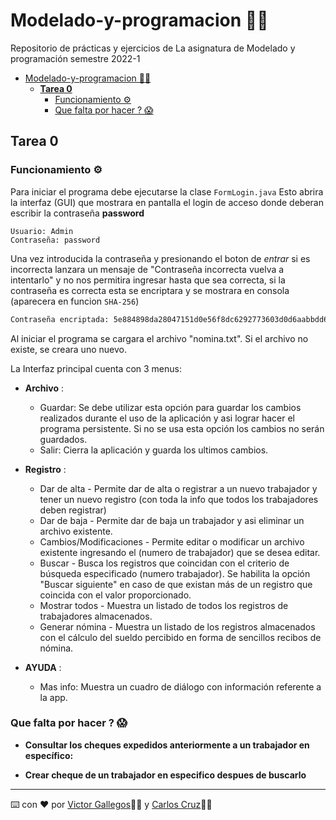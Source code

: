 # Modelado-y-programacion 👨‍💻
Repositorio de prácticas y ejercicios de La asignatura de Modelado y programación semestre 2022-1

- [Modelado-y-programacion 👨‍💻](#modelado-y-programacion-)
  - [**Tarea 0**](#tarea-0)
    - [Funcionamiento ⚙](#funcionamiento-)
    - [Que falta por hacer ? 😱](#que-falta-por-hacer--)

## **Tarea 0**

### Funcionamiento ⚙ 

Para iniciar el programa debe ejecutarse la clase `FormLogin.java` Esto abrira la interfaz (GUI) que mostrara en pantalla el login de acceso donde deberan escribir la contraseña **password** 

```
Usuario: Admin
Contraseña: password
```

Una vez introducida la contraseña y presionando el boton de *entrar* si es incorrecta lanzara un mensaje de "Contraseña incorrecta vuelva a intentarlo" y no nos permitira ingresar hasta que sea correcta, si la contraseña es correcta esta se encriptara y se mostrara en consola (aparecera en funcion `SHA-256`)

```bash
Contraseña encriptada: 5e884898da28047151d0e56f8dc6292773603d0d6aabbdd62a11ef721d1542d8
```

Al iniciar el programa se cargara el archivo "nomina.txt". Si el archivo no existe, se creara uno nuevo.

La Interfaz principal cuenta con 3 menus: 

- **Archivo** :
  - Guardar: Se debe utilizar esta opción para guardar los cambios realizados durante el uso de la aplicación y asi lograr hacer el programa persistente. Si no se usa esta opción los cambios no serán guardados.
  - Salir: Cierra la aplicación y guarda los ultimos cambios.

- **Registro** :
  - Dar de alta - Permite dar de alta o registrar a un nuevo trabajador y tener un nuevo registro (con toda la info que todos los trabajadores deben registrar)
  - Dar de baja - Permite dar de baja un trabajador y asi eliminar un archivo existente.
  - Cambios/Modificaciones - Permite editar o modificar un archivo existente ingresando el (numero de trabajador) que se desea editar.
  - Buscar - Busca los registros que coincidan con el criterio de búsqueda especificado (numero trabajador). Se habilita la opción "Buscar siguiente" en caso de que existan más de un registro que coincida con el valor proporcionado.
  - Mostrar todos - Muestra un listado de todos los registros de trabajadores almacenados.
  - Generar nómina - Muestra un listado de los registros almacenados con el cálculo del sueldo percibido en forma de sencillos recibos de nómina.

- **AYUDA** :
  - Mas info: Muestra un cuadro de diálogo con información referente a la app.

### Que falta por hacer ? 😱

- **Consultar los cheques expedidos anteriormente a un trabajador en específico:** 


- **Crear cheque de un trabajador en especifico despues de buscarlo**

---
⌨️ con ❤️ por [Victor Gallegos](https://github.com/VictorDeGallegos)🧑🏻  y  [Carlos Cruz](https://github.com/CarlosCruzRangel)🧑🏼